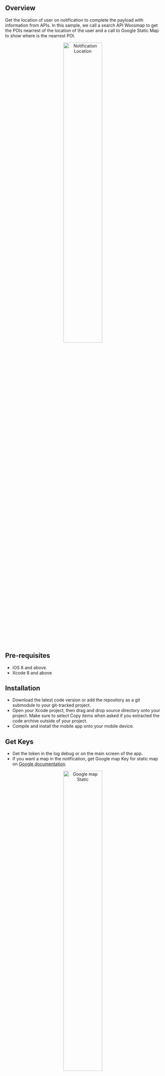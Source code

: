 ## Overview

Get the location of user on notification to complete the payload with information from APIs. In this sample, we call a search API Woosmap to get the POIs nearrest of the location of the user and a call to Google Static Map to show where is the nearrest POI.

<p align="center">
  <img alt="Notification Location" src="https://raw.githubusercontent.com/woosmap/woosmap-geofencing/master/assets/ios/2Markers.png" width="50%">
</p>

## Pre-requisites

- iOS 8 and above.
- Xcode 8 and above

## Installation
* Download the latest code version or add the repository as a git submodule to your git-tracked project.
*  Open your Xcode project, then drag and drop source directory onto your project. Make sure to select Copy items when asked if you extracted the code archive outside of your project.
* Compile and install the mobile app onto your mobile device.

## Get Keys
* Get the token in the log debug or on the main screen of the app.
* If you want a map in the notification, get Google map Key for static map on [Google documentation](https://developers.google.com/maps/documentation/maps-static/get-api-key).

<p align="center">
  <img alt="Google map Static" src="https://raw.githubusercontent.com/woosmap/woosmap-geofencing/master/assets/ios/1Marker.png" width="50%">
</p>

* If you want find the nearest of your store from the user location, get Woosmap Key API on [Woosmap developer documentation](https://developers.woosmap.com/get-started).

<p align="center">
  <img alt="Search API" src="https://raw.githubusercontent.com/woosmap/woosmap-geofencing/master/assets/ios/UserLocationPOI.png" width="50%">
</p>

* If you don't use the APIs with keys, you can only get the location of the user.

<p align="center">
  <img alt="User Location" src="https://raw.githubusercontent.com/woosmap/woosmap-geofencing/master/assets/ios/userLocation.png" width="50%">
</p>

## Send Notification
* Get the token in the log debug or on the main screen of the app.
* Install the app PushNotification from the github : [https://github.com/noodlewerk/NWPusher](https://github.com/noodlewerk/NWPusher)
* Enter your push certificate : [https://github.com/noodlewerk/NWPusher#certificate](https://github.com/noodlewerk/NWPusher#certificate)
* Enter a message in json format like this "{"location":"1","timestamp":"1589288354"}". The object "location" enable to have a location, and the "timestamp" object valid the delay between the time server and the time mobile to know if the location is reliable.
* If you want send notification from an app iOS, use the project : https://github.com/noodlewerk/NWPusher#push-from-ios. Follow instructions to change the p12 file and enter the token of the notification app. 


## Documentation

* [Enabling Location](./doc/EnablingLocation.md)
* [Enabling the Push Notification Service](./doc/EnablingPushNotificationService.md)
* [Notifications Service Extensions](./doc/NotificationsServiceExtensions.md)
* [Check Timestamp of the payload](./doc/CheckTimestampPayload.md)
* [Setup the location manager](./doc/SetupLocationManager.md)
* [APIs request](./doc/APIsRequest.md)



















